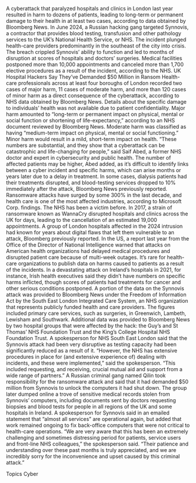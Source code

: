 A cyberattack that paralyzed hospitals and clinics in London last year resulted in harm to dozens of patients, leading to long-term or permanent damage to their health in at least two cases, according to data obtained by Bloomberg News.
In June 2024, a Russian hacking gang targeted Synnovis, a contractor that provides blood testing, transfusion and other pathology services to the UK’s National Health Service, or NHS. The incident plunged health-care providers predominantly in the southeast of the city into crisis.
The breach crippled Synnovis’ ability to function and led to months of disruption at scores of hospitals and doctors’ surgeries. Medical facilities postponed more than 10,000 appointments and canceled more than 1,700 elective procedures as a result of the incident, according to the NHS.
UK Hospital Hackers Say They’ve Demanded $50 Million in Ransom
Health-care professionals across at least four boroughs of London recorded two cases of major harm, 11 cases of moderate harm, and more than 120 cases of minor harm as a direct consequence of the cyberattack, according to NHS data obtained by Bloomberg News. Details about the specific damage to individuals’ health was not available due to patient confidentiality.
Major harm amounted to “long-term or permanent impact on physical, mental or social function or shortening of life-expectancy,” according to an NHS document reviewed by Bloomberg News. Moderate harm was classified as having “medium-term impact on physical, mental or social functioning.” Minor harm would result in a mild, short-term impact on health.
“These numbers are substantial, and they show that a cyberattack can be catastrophic and life-changing for people,” said Saif Abed, a former NHS doctor and expert in cybersecurity and public health.
The number of affected patients may be higher, Abed added, as it’s difficult to identify links between a cyber incident and specific harms, which can arise months or years later due to a delay in treatment. In some cases, dialysis patients had their treatments disrupted, and blood-testing services dropped to 10% immediately after the attack, Bloomberg News previously reported.
Ransomware attacks have surged by some 300% in the last decade, and health care is one of the most affected industries, according to Microsoft Corp. findings.
The NHS has been a victim before. In 2017, a strain of ransomware known as WannaCry disrupted hospitals and clinics across the UK for days, leading to the cancellation of an estimated 19,000 appointments. A group of London hospitals affected in the 2024 intrusion had known for years about digital flaws that left them vulnerable to an attack, Bloomberg previously reported.
In the US, a report last year from the Office of the Director of National Intelligence warned that attacks on American health organizations had delayed medical procedures and disrupted patient care because of multi-week outages.
It’s rare for health-care organizations to publish data on harms caused to patients as a result of the incidents. In a devastating attack on Ireland’s hospitals in 2021, for instance, Irish health executives said they didn’t have numbers on specific harms inflicted, though scores of patients had treatments for cancer and other serious conditions postponed.
A portion of the data on the Synnovis attack was provided to Bloomberg News under the Freedom of Information Act by the South East London Integrated Care System, an NHS organization that represents publicly funded health and care providers. The figures included primary care services, such as surgeries, in Greenwich, Lambeth, Lewisham and Southwark. Additional data was provided to Bloomberg News by two hospital groups that were affected by the hack: the Guy’s and St Thomas’ NHS Foundation Trust and the King’s College Hospital NHS Foundation Trust.
A spokesperson for NHS South East London said that the Synnovis attack had been very disruptive as testing capacity had been significantly reduced as a result of it.
“However, the NHS has extensive procedures in place for (and extensive experience of) dealing with incidents, and these were implemented,” said the spokesperson. “This included requesting, and receiving, crucial mutual aid and support from a wide range of partners.”
A Russian criminal gang named Qilin took responsibility for the ransomware attack and said that it had demanded $50 million from Synnovis to unlock the computers it had shut down. The group later dumped online a trove of sensitive medical records stolen from Synnovis’ computers, including documents sent by doctors requesting biopsies and blood tests for people in all regions of the UK and some hospitals in Ireland.
A spokesperson for Synnovis said in an emailed statement that “almost all services” are operational again, but added that work remained ongoing to fix back-office computers that were not critical to health-care operations.
“We are very aware that this has been an extremely challenging and sometimes distressing period for patients, service users and front-line NHS colleagues,” the spokesperson said. “Their patience and understanding over these past months is truly appreciated, and we are incredibly sorry for the inconvenience and upset caused by this criminal attack.”

Topics
Cyber
